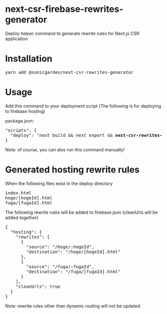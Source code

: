 # next-csr-firebase-rewrites-generator

Deploy helper command to generate rewrite rules for Next.js CSR application

# Installation

<pre>
yarn add @sonicgarden/next-csr-rewrites-generator
</pre>

# Usage

Add this command to your deployment script (The following is for deploying to firebase hosting)

package.json:
<pre>
"scripts": {
  "deploy": "next build && next export && <strong>next-csr-rewrites-generate --format firebase</strong> && firebase deploy"
}
</pre>
Note: of course, you can alos run this command manually!

# Generated hosting rewrite rules

When the following files exist in the deploy directory

<pre>
index.html
hoge/[hogeId].html
fuga/[fugaId].html
</pre>

The following rewrite rules will be added to firebase.json (cleanUrls will be added together)

<pre>
{
  "hosting": {
    "rewrites": [
      {
        "source": "/hoge/:hogeId",
        "destination": "/hoge/[hogeId].html"
      },
      {
        "source": "/fuga/:fugaId",
        "destination": "/fuga/[fugaId].html"
      }
    ],
    "cleanUrls": true
  }
}
</pre>
Note: rewrite rules other than dynamic routing will not be updated.
